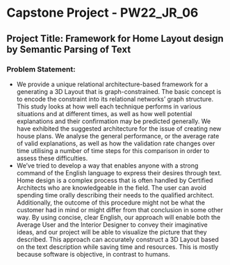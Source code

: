 # Capstone Project - PW22_JR_06
## Project Title: Framework for Home Layout design by Semantic Parsing of Text

### Problem Statement: 
* We provide a unique relational architecture-based framework for a generating a 3D Layout that is graph-constrained. The basic concept is to encode the constraint into its relational networks’ graph structure. This study looks at how well each technique performs in various situations and at different times, as well as how well potential explanations and their confirmation may be predicted generally. We have exhibited the suggested architecture for the issue of creating new house plans. We analyse the general performance, or the average rate of valid explanations, as well as how the validation rate changes over time utilising a number of time steps for this comparison in order to assess these difficulties.
* We’ve tried to develop a way that enables anyone with a strong command of the English language to express their desires through text. Home design is a complex process that is often handled by Certified Architects who are knowledgeable in the field. The user can avoid spending time orally describing their needs to the qualified architect. Additionally, the outcome of this procedure might not be what the customer had in mind or might differ from that conclusion in some other way. By using concise, clear English, our approach will enable both the Average User and the Interior Designer to convey their imaginative ideas, and our project will be able to visualize the picture that they described. This approach can accurately construct a 3D Layout based on the text description while saving time and resources. This is mostly because software is objective, in contrast to humans.

### 
